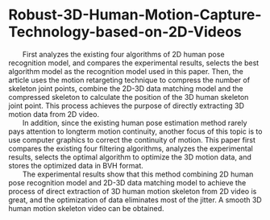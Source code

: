 # Robust-3D-Human-Motion-Capture-Technology-based-on-2D-Videos

&emsp;&emsp;First analyzes the existing four algorithms of 2D human pose recognition model, and compares the experimental results, selects the best algorithm model as the recognition model used in this paper. Then, the article uses the motion retargeting technique to compress the number of skeleton joint points, combine the 2D-3D data matching model and the compressed skeleton to calculate the position of the 3D human skeleton joint point. This process achieves the purpose of directly extracting 3D motion data from 2D video.  
&emsp;&emsp;In addition, since the existing human pose estimation method rarely pays attention to longterm motion continuity, another focus of this topic is to use computer graphics to correct the continuity of motion. This paper first compares the existing four filtering algorithms, analyzes the experimental results, selects the optimal algorithm to optimize the 3D motion data, and stores the optimized data in BVH format.   
&emsp;&emsp;The experimental results show that this method combining 2D human pose recognition model and 2D-3D data matching model to achieve the process of direct extraction of 3D human motion skeleton from 2D video is great, and the optimization of data eliminates most of the jitter. A smooth 3D human motion skeleton video can be obtained.
